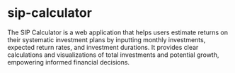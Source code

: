 # sip-calculator
The SIP Calculator is a web application that helps users estimate returns on their systematic investment plans by inputting monthly investments, expected return rates, and investment durations. It provides clear calculations and visualizations of total investments and potential growth, empowering informed financial decisions.

